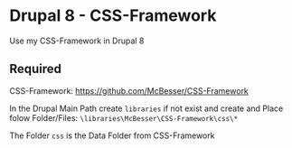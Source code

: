 # Drupal 8 - CSS-Framework
 Use my CSS-Framework in Drupal 8

## Required
CSS-Framework: https://github.com/McBesser/CSS-Framework

In the Drupal Main Path create ```libraries``` if not exist and create and Place folow Folder/Files: ```\libraries\McBesser\CSS-Framework\css\*```

The Folder ```css``` is the Data Folder from CSS-Framework 
